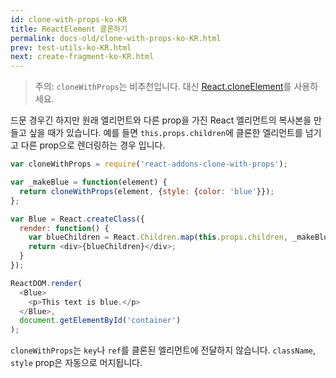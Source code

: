```yaml
---
id: clone-with-props-ko-KR
title: ReactElement 클론하기
permalink: docs-old/clone-with-props-ko-KR.html
prev: test-utils-ko-KR.html
next: create-fragment-ko-KR.html
---
```


> 주의:
> `cloneWithProps`는 비추천입니다. 대신 [React.cloneElement](top-level-api.html#react.cloneelement)를 사용하세요.

드문 경우긴 하지만 원래 엘리먼트와 다른 prop을 가진 React 엘리먼트의 복사본을 만들고 싶을 때가 있습니다. 예를 들면 `this.props.children`에 클론한 엘리먼트를 넘기고 다른 prop으로 렌더링하는 경우 입니다.

```js
var cloneWithProps = require('react-addons-clone-with-props');

var _makeBlue = function(element) {
  return cloneWithProps(element, {style: {color: 'blue'}});
};

var Blue = React.createClass({
  render: function() {
    var blueChildren = React.Children.map(this.props.children, _makeBlue);
    return <div>{blueChildren}</div>;
  }
});

ReactDOM.render(
  <Blue>
    <p>This text is blue.</p>
  </Blue>,
  document.getElementById('container')
);
```

`cloneWithProps`는 `key`나 `ref`를 클론된 엘리먼트에 전달하지 않습니다. `className`, `style` prop은 자동으로 머지됩니다.
